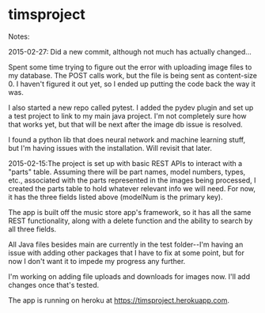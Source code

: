 # timsproject

Notes:

2015-02-27: Did a new commit, although not much has actually changed...

Spent some time trying to figure out the error with uploading image files to
my database. The POST calls work, but the file is being sent as content-size 0. I
haven't figured it out yet, so I ended up putting the code back the way it was.

I also started a new repo called pytest. I added the pydev plugin and set up
a test project to link to my main java project. I'm not completely sure how that works 
yet, but that will be next after the image db issue is resolved.

I found a python lib that does neural network and machine learning stuff, but I'm
having issues with the installation. Will revisit that later.

2015-02-15:The project is set up with basic REST APIs to interact with a "parts" table. 
Assuming there will be part names, model numbers, types, etc., associated with the parts
represented in the images being processed, I created the parts table to hold whatever 
relevant info we will need. For now, it has the three fields listed above (modelNum is 
the primary key).

  The app is built off the music store app's framework, so it has all the same REST
functionality, along with a delete function and the ability to search by all three fields.

All Java files besides main are currently in the test folder--I'm having an issue with adding 
other packages that I have to fix at some point, but for now I don't want it to impede my 
progress any further.

I'm working on adding file uploads and downloads for images now. I'll add changes once that's 
tested.

The app is running on heroku at https://timsproject.herokuapp.com.
